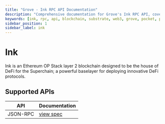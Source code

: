 ```yaml
---
title: "Grove - Ink RPC API Documentation"
description: "Comprehensive documentation for Grove's Ink RPC API, covering endpoint details and integration strategies for blockchain developers."
keywords: [ink, rpc, api, blockchain, substrate, web3, grove, pocket, pokt, L2]
sidebar_position: 1
sidebar_label: ink
---
```


# Ink

Ink is an Ethereum OP Stack layer 2 blockchain designed to be the house of DeFi for the Superchain; a powerful baselayer for deploying innovative DeFi protocols.

## Supported APIs

| API      | Documentation                      |
| -------- | ---------------------------------- |
| JSON-RPC | [view spec](../grove-api/api-definition/definition#json-rpc-supported-methods) |
